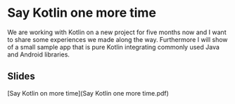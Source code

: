 # Say Kotlin one more time

We are working with Kotlin on a new project for five months now and I want to share some experiences we made along the way.
Furthermore I will show of a small sample app that is pure Kotlin integrating commonly used Java and Android libraries.

## Slides

[Say Kotlin on more time](Say Kotlin one more time.pdf)
